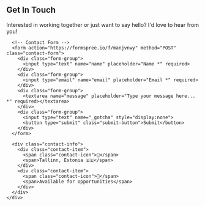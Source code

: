 <!---
title: Contact Me
--->

<!-- Contact Me Section -->
<section id="contact-me" class="section contact-section">
  <div class="section-content">
    <h2 class="section-heading">Get In Touch</h2>
    <div class="contact-content">
      <p class="contact-intro">
        Interested in working together or just want to say hello? I'd love to hear from you!
      </p>
      
      <!-- Contact Form -->
      <form action="https://formspree.io/f/manjvnwy" method="POST" class="contact-form">
        <div class="form-group">
          <input type="text" name="name" placeholder="Name *" required>
        </div>
        <div class="form-group">
          <input type="email" name="email" placeholder="Email *" required>
        </div>
        <div class="form-group">
          <textarea name="message" placeholder="Type your message here... *" required></textarea>
        </div>
        <div class="form-group">
          <input type="text" name="_gotcha" style="display:none">
          <button type="submit" class="submit-button">Submit</button>
        </div>
      </form>
      
      <div class="contact-info">
        <div class="contact-item">
          <span class="contact-icon">📍</span>
          <span>Tallinn, Estonia 🇪🇪</span>
        </div>
        <div class="contact-item">
          <span class="contact-icon">💼</span>
          <span>Available for opportunities</span>
        </div>
      </div>
    </div>
  </div>
</section>
